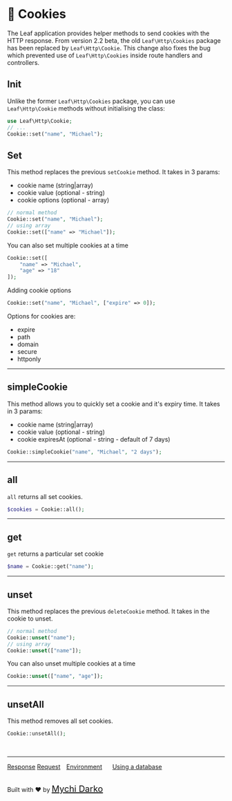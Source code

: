 # 🍪 Cookies

The Leaf application provides helper methods to send cookies with the HTTP response. From version 2.2 beta, the old `Leaf\Http\Cookies` package has been replaced by `Leaf\Http\Cookie`. This change also fixes the bug which prevented use of `Leaf\Http\Cookies` inside route handlers and controllers.

## Init

Unlike the former `Leaf\Http\Cookies` package, you can use `Leaf\Http\Cookie` methods without initialising the class:

```php
use Leaf\Http\Cookie;
// ...
Cookie::set("name", "Michael");
```

## Set

This method replaces the previous `setCookie` method. It takes in 3 params:

- cookie name (string|array)
- cookie value (optional - string)
- cookie options (optional - array)

```php
// normal method
Cookie::set("name", "Michael");
// using array
Cookie::set(["name" => "Michael"]);
```

You can also set multiple cookies at a time

```php
Cookie::set([
    "name" => "Michael",
    "age" => "18"
]);
```

Adding cookie options

```php
Cookie::set("name", "Michael", ["expire" => 0]);
```

Options for cookies are:

- expire
- path
- domain
- secure
- httponly

<hr>

## simpleCookie

This method allows you to quickly set a cookie and it's expiry time. It takes in 3 params:

- cookie name (string|array)
- cookie value (optional - string)
- cookie expiresAt (optional - string - default of 7 days)

```php
Cookie::simpleCookie("name", "Michael", "2 days");
```

<hr>

## all

`all` returns all set cookies.

```php
$cookies = Cookie::all();
```

<hr>

## get

`get` returns a particular set cookie

```php
$name = Cookie::get("name");
```

<hr>

## unset

This method replaces the previous `deleteCookie` method. It takes in the cookie to unset.

```php
// normal method
Cookie::unset("name");
// using array
Cookie::unset(["name"]);
```

You can also unset multiple cookies at a time

```php
Cookie::unset(["name", "age"]);
```

<hr>

## unsetAll

This method removes all set cookies.

```php
Cookie::unsetAll();
```

<br>
<hr>

<a href="#/leaf/v/2.2-beta/http/response" style="margin: 0px">Response</a>
<a href="#/leaf/v/2.2-beta/http/request" style="margin: 0px; 10px;">Request</a>
<a href="#/leaf/v/2.2-beta/environment" style="margin: 0px 10px;">Environment</a>
<a href="#/leaf/v/2.2-beta/database" style="margin: 0px 10px;">Using a database</a>

<br>
Built with ❤ by <a href="https://mychi.netlify.com" style="font-size: 20px; color: #111;" target="_blank">Mychi Darko</a>
